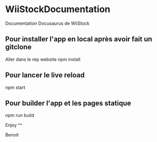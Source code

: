# WiiStockDocumentation
Documentation Docusaurus de WiiStock

## Pour installer l'app en local après avoir fait un gitclone
Aller dans le rep website
npm install


## Pour lancer le live reload 
npm start

## Pour builder l'app et les pages statique
npm run build

Enjoy ^^

Benoit
